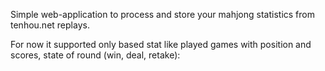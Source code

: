 Simple web-application to process and store your mahjong statistics from tenhou.net replays.

For now it supported only based stat like played games with position and scores,
state of round (win, deal, retake):
